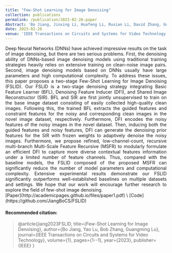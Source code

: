 ```yaml
---
title: "Few-Shot Learning for Image Denoising"
collection: publications
permalink: /publication/2023-02-26-paper
Abstract: 'Bo Jiang, Jinxing Li, Huafeng Li, Ruxian Li, David Zhang, Guangming Lu.'
date: 2023-02-26
venue: 'IEEE Transactions on Circuits and Systems for Video Technology'
---
```

<div style="text-align: justify;">
Deep Neural Networks (DNNs) have achieved impressive results on the task of image denoising, but there are two serious problems. First, the denoising ability of DNNs-based image denoising models using traditional training strategies heavily relies on extensive training on clean-noise image pairs. Second, image denoising models based on DNNs usually have large parameters and high computational complexity. To address these issues, this paper proposes a two-stage Few-Shot Learning for Image Denoising (FSLID). Our FSLID is a two-stage denoising strategy integrating Basic Feature Learner (BFL), Denoising Feature Inducer (DFI), and Shared Image Reconstructor (SIR). BFL and SIR are first jointly unsupervised to train on the base image dataset consisting of easily collected high-quality clean images. Following this, the trained BFL extracts the guided features and constraint features for the noisy and corresponding clean images in the novel image dataset, respectively. Furthermore, DFI encodes the noisy features of the noisy images in the novel dataset. Then, inducing both the guided features and noisy features, DFI can generate the denoising prior features for the SIR with frozen weights to adaptively denoise the noisy images. Furthermore, we propose refined, low-channel-count, recursive multi-branch Multi-Scale Feature Recursive (MSFR) to modularly formulate an efficient DFI to capture more diverse contextual features information under a limited number of feature channels. Thus, compared with the baseline models, the FSLID composed of the proposed MSFR can significantly reduce the number of model parameters and computational complexity. Extensive experimental results demonstrate our FSLID significantly outperforms well-established baselines on multiple datasets and settings. We hope that our work will encourage further research to explore the field of few-shot image denoising.
</div> [Paper](http://academicpages.github.io/files/paper1.pdf) \ [Code](https://github.com/JiangBoCS/FSLID)



#### Recommended citation: 
> @article{jiang2023FSLID,
>   title={Few-Shot Learning for Image Denoising},
>   author={Bo Jiang, Yao Lu, Bob Zhang, Guangming Lu},
>   journal={IEEE Transactions on Circuits and Systems for Video Technology},
>   volume={1},
>   pages={1--1},
>   year={2023},
>   publisher={IEEE}
> }
